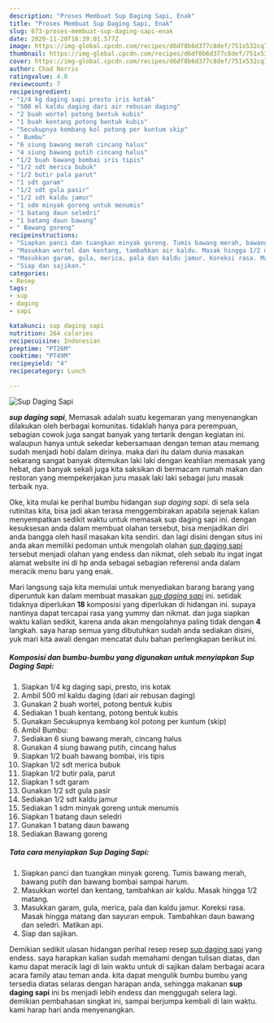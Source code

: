 ```yaml
---
description: "Proses Membuat Sup Daging Sapi, Enak"
title: "Proses Membuat Sup Daging Sapi, Enak"
slug: 673-proses-membuat-sup-daging-sapi-enak
date: 2020-11-20T16:39:01.577Z
image: https://img-global.cpcdn.com/recipes/d6df8b6d377c8def/751x532cq70/sup-daging-sapi-foto-resep-utama.jpg
thumbnail: https://img-global.cpcdn.com/recipes/d6df8b6d377c8def/751x532cq70/sup-daging-sapi-foto-resep-utama.jpg
cover: https://img-global.cpcdn.com/recipes/d6df8b6d377c8def/751x532cq70/sup-daging-sapi-foto-resep-utama.jpg
author: Chad Norris
ratingvalue: 4.8
reviewcount: 7
recipeingredient:
- "1/4 kg daging sapi presto iris kotak"
- "500 ml kaldu daging dari air rebusan daging"
- "2 buah wortel potong bentuk kubis"
- "1 buah kentang potong bentuk kubis"
- "Secukupnya kembang kol potong per kuntum skip"
- " Bumbu"
- "6 siung bawang merah cincang halus"
- "4 siung bawang putih cincang halus"
- "1/2 buah bawang bombai iris tipis"
- "1/2 sdt merica bubuk"
- "1/2 butir pala parut"
- "1 sdt garam"
- "1/2 sdt gula pasir"
- "1/2 sdt kaldu jamur"
- "1 sdm minyak goreng untuk menumis"
- "1 batang daun seledri"
- "1 batang daun bawang"
- " Bawang goreng"
recipeinstructions:
- "Siapkan panci dan tuangkan minyak goreng. Tumis bawang merah, bawang putih dan bawang bombai sampai harum."
- "Masukkan wortel dan kentang, tambahkan air kaldu. Masak hingga 1/2 matang."
- "Masukkan garam, gula, merica, pala dan kaldu jamur. Koreksi rasa. Masak hingga matang dan sayuran empuk. Tambahkan daun bawang dan seledri. Matikan api."
- "Siap dan sajikan."
categories:
- Resep
tags:
- sup
- daging
- sapi

katakunci: sup daging sapi 
nutrition: 264 calories
recipecuisine: Indonesian
preptime: "PT26M"
cooktime: "PT49M"
recipeyield: "4"
recipecategory: Lunch

---
```



![Sup Daging Sapi](https://img-global.cpcdn.com/recipes/d6df8b6d377c8def/751x532cq70/sup-daging-sapi-foto-resep-utama.jpg)

<b><i>sup daging sapi</i></b>, Memasak adalah suatu kegemaran yang menyenangkan dilakukan oleh berbagai komunitas. tidaklah hanya para perempuan, sebagian cowok juga sangat banyak yang tertarik dengan kegiatan ini. walaupun hanya untuk sekedar kebersamaan dengan teman atau memang sudah menjadi hobi dalam dirinya. maka dari itu dalam dunia masakan sekarang sangat banyak ditemukan laki laki dengan keahlian memasak yang hebat, dan banyak sekali juga kita saksikan di bermacam rumah makan dan restoran yang mempekerjakan juru masak laki laki sebagai juru masak terbaik nya.



Oke, kita mulai ke perihal bumbu hidangan <i>sup daging sapi</i>. di sela sela rutinitas kita, bisa jadi akan terasa menggembirakan apabila sejenak kalian menyempatkan sedikit waktu untuk memasak sup daging sapi ini. dengan kesuksesan anda dalam membuat olahan tersebut, bisa menjadikan diri anda bangga oleh hasil masakan kita sendiri. dan lagi disini dengan situs ini anda akan memiliki pedoman untuk mengolah olahan <u>sup daging sapi</u> tersebut menjadi olahan yang endess dan nikmat, oleh sebab itu ingat ingat alamat website ini di hp anda sebagai sebagian referensi anda dalam meracik menu baru yang enak.


Mari langsung saja kita memulai untuk menyediakan barang barang yang diperuntuk kan dalam membuat masakan <u><i>sup daging sapi</i></u> ini. setidak tidaknya diperlukan <b>18</b> komposisi yang diperlukan di hidangan ini. supaya nantinya dapat tercapai rasa yang yummy dan nikmat. dan juga siapkan waktu kalian sedikit, karena anda akan mengolahnya paling tidak dengan <b>4</b> langkah. saya harap semua yang dibutuhkan sudah anda sediakan disini, yuk mari kita awali dengan mencatat dulu bahan perlengkapan berikut ini.

<!--inarticleads1-->

##### Komposisi dan bumbu-bumbu yang digunakan untuk menyiapkan Sup Daging Sapi:

1. Siapkan 1/4 kg daging sapi, presto, iris kotak
1. Ambil 500 ml kaldu daging (dari air rebusan daging)
1. Gunakan 2 buah wortel, potong bentuk kubis
1. Sediakan 1 buah kentang, potong bentuk kubis
1. Gunakan Secukupnya kembang kol potong per kuntum (skip)
1. Ambil  Bumbu:
1. Sediakan 6 siung bawang merah, cincang halus
1. Gunakan 4 siung bawang putih, cincang halus
1. Siapkan 1/2 buah bawang bombai, iris tipis
1. Siapkan 1/2 sdt merica bubuk
1. Siapkan 1/2 butir pala, parut
1. Siapkan 1 sdt garam
1. Gunakan 1/2 sdt gula pasir
1. Sediakan 1/2 sdt kaldu jamur
1. Sediakan 1 sdm minyak goreng untuk menumis
1. Siapkan 1 batang daun seledri
1. Gunakan 1 batang daun bawang
1. Sediakan  Bawang goreng




<!--inarticleads2-->

##### Tata cara menyiapkan Sup Daging Sapi:

1. Siapkan panci dan tuangkan minyak goreng. Tumis bawang merah, bawang putih dan bawang bombai sampai harum.
1. Masukkan wortel dan kentang, tambahkan air kaldu. Masak hingga 1/2 matang.
1. Masukkan garam, gula, merica, pala dan kaldu jamur. Koreksi rasa. Masak hingga matang dan sayuran empuk. Tambahkan daun bawang dan seledri. Matikan api.
1. Siap dan sajikan.




Demikian sedikit ulasan hidangan perihal resep resep <u>sup daging sapi</u> yang endess. saya harapkan kalian sudah memahami dengan tulisan diatas, dan kamu dapat meracik lagi di lain waktu untuk di sajikan dalam berbagai acara acara family atau teman anda. kita dapat mengulik bumbu bumbu yang tersedia diatas selaras dengan harapan anda, sehingga makanan <b>sup daging sapi</b> ini bs menjadi lebih endess dan menggugah selera lagi. demikian pembahasan singkat ini, sampai berjumpa kembali di lain waktu. kami harap hari anda menyenangkan.
